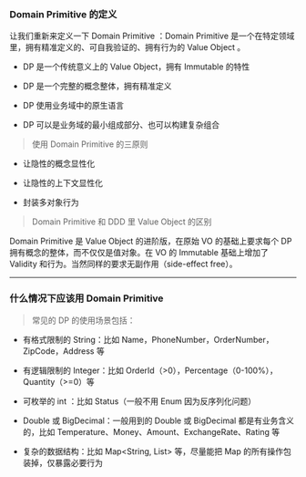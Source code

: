 ### Domain Primitive 的定义

让我们重新来定义一下 Domain Primitive ：Domain Primitive 是一个在特定领域里，拥有精准定义的、可自我验证的、拥有行为的 Value Object 。

* DP 是一个传统意义上的 Value Object，拥有 Immutable 的特性

* DP 是一个完整的概念整体，拥有精准定义

* DP 使用业务域中的原生语言

* DP 可以是业务域的最小组成部分、也可以构建复杂组合

> 使用 Domain Primitive 的三原则
* 让隐性的概念显性化

* 让隐性的上下文显性化

* 封装多对象行为

> Domain Primitive 和 DDD 里 Value Object 的区别

Domain Primitive 是 Value Object 的进阶版，在原始 VO 的基础上要求每个 DP 拥有概念的整体，而不仅仅是值对象。在 VO 的 Immutable 基础上增加了 Validity 和行为。当然同样的要求无副作用（side-effect free）。

* * * 

### 什么情况下应该用 Domain Primitive

> 常见的 DP 的使用场景包括：

* 有格式限制的 String：比如 Name，PhoneNumber，OrderNumber，ZipCode，Address 等

* 有逻辑限制的 Integer：比如 OrderId（>0），Percentage（0-100%），Quantity（>=0）等

* 可枚举的 int ：比如 Status（一般不用 Enum 因为反序列化问题）

* Double 或 BigDecimal：一般用到的 Double 或 BigDecimal 都是有业务含义的，比如 Temperature、Money、Amount、ExchangeRate、Rating 等

* 复杂的数据结构：比如 Map<String, List<Integer>> 等，尽量能把 Map 的所有操作包装掉，仅暴露必要行为
